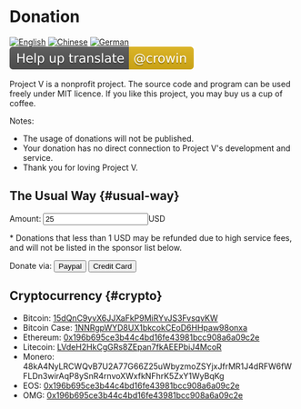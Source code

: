 # Donation

[![English][1]][2] [![Chinese][3]][4] [![German][5]][6] [![Translate][7]][8]

[1]: ../resources/english.svg
[2]: https://www.v2ray.com/en/welcome/donate.html
[3]: ../resources/chinese.svg
[4]: https://www.v2ray.com/chapter_00/02_donate.html
[5]: ../resources/german.svg
[6]: https://www.v2ray.com/de/welcome/donate.html
[7]: ../resources/lang.svg
[8]: https://crowdin.com/project/v2ray

Project V is a nonprofit project. The source code and program can be used freely under MIT licence. If you like this project, you may buy us a cup of coffee.

Notes:

* The usage of donations will not be published.
* Your donation has no direct connection to Project V's development and service.
* Thank you for loving Project V.

## The Usual Way {#usual-way}

Amount: <input id="damount" type="number" min="1" step="any" value="25" />USD

\* Donations that less than 1 USD may be refunded due to high service fees, and will not be listed in the sponsor list below.

<script>
function getAmount() {
    var e = document.getElementById('damount');
    return e.value;
}

function doPaypal(event) {
  event.preventDefault();
  document.getElementById('paypalamount').value = getAmount();
  document.getElementById('paypalform').submit();
}

function doPaypalMe(event) {
  event.preventDefault();
  document.location.href='https://www.paypal.me/ProjectV2Ray/' + getAmount();
}

</script>

Donate via: <input type="button" value="Paypal" onclick="doPaypalMe(event);" /> <input type="button" value="Credit Card" onclick="doPaypal(event);" />

<form id="paypalform" action="https://www.paypal.com/cgi-bin/webscr" method="post" target="_top">
<input type="hidden" name="cmd" value="_s-xclick">
<input id="paypalamount" type="hidden" name="amount" value="25">
<input type="hidden" name="currency_code" value="usd">
<input type="hidden" name="hosted_button_id" value="4TU3UKYANT2WY">
</form>

## Cryptocurrency {#crypto}

* Bitcoin: [15dQnC9yvX6JJXaFkP9MiRYvJS3FvsqvKW](https://blockchain.info/address/15dQnC9yvX6JJXaFkP9MiRYvJS3FvsqvKW)
* Bitcoin Case: [1NNRgpWYD8UX1bkcokCEoD6HHpaw98onxa](https://blockdozer.com/insight/address/1NNRgpWYD8UX1bkcokCEoD6HHpaw98onxa)
* Ethereum: [0x196b695ce3b44c4bd16fe43981bcc908a6a09c2e](https://etherscan.io/address/0x196b695ce3b44c4bd16fe43981bcc908a6a09c2e)
* Litecoin: [LVdeH2HkCgGRs8ZEpan7fkAEEPbiJ4McoR](https://insight.litecore.io/address/LVdeH2HkCgGRs8ZEpan7fkAEEPbiJ4McoR)
* Monero: 48kA4NyLRCWQvB7U2A77G66Z25uWbyzmoZSYjxJfrMR1J4dRFW6fWFLDn3wirAqP8ySnR4rnvoXWxfkNFhrK5ZxY1WyBqKg
* EOS: [0x196b695ce3b44c4bd16fe43981bcc908a6a09c2e](https://etherscan.io/token/EOS?a=0x196b695ce3b44c4bd16fe43981bcc908a6a09c2e)
* OMG: [0x196b695ce3b44c4bd16fe43981bcc908a6a09c2e](https://etherscan.io/token/OmiseGo?a=0x196b695ce3b44c4bd16fe43981bcc908a6a09c2e)
